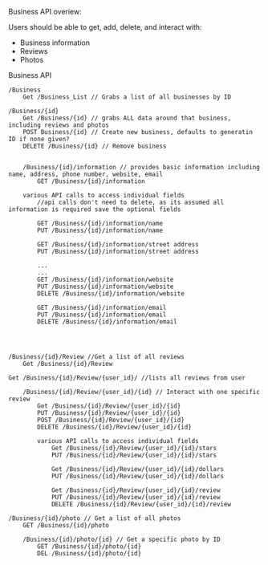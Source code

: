 Business API overiew:

Users should be able to get, add, delete, and interact with:

* Business information
* Reviews
* Photos


Business API

    /Business
        Get /Business_List // Grabs a list of all businesses by ID

    /Business/{id}
        Get /Business/{id} // grabs ALL data around that business, including reviews and photos
        POST Business/{id} // Create new business, defaults to generatin ID if none given?
        DELETE /Business/{id} // Remove business


        /Business/{id}/information // provides basic information including name, address, phone number, website, email
            GET /Business/{id}/information

        various API calls to access individual fields
            //api calls don't need to delete, as its assumed all information is required save the optional fields

            GET /Business/{id}/information/name 
            PUT /Business/{id}/information/name 

            GET /Business/{id}/information/street address
            PUT /Business/{id}/information/street address  
            
            ...
            ...
            GET /Business/{id}/information/website
            PUT /Business/{id}/information/website
            DELETE /Business/{id}/information/website

            GET /Business/{id}/information/email
            PUT /Business/{id}/information/email
            DELETE /Business/{id}/information/email




    /Business/{id}/Review //Get a list of all reviews
        Get /Business/{id}/Review

    Get /Business/{id}/Review/{user_id}/ //lists all reviews from user

        /Business/{id}/Review/{user_id}/{id} // Interact with one specific review
            Get /Business/{id}/Review/{user_id}/{id} 
            PUT /Business/{id}/Review/{user_id}/{id} 
            POST /Business/{id}/Review/{user_id}/{id}
            DELETE /Business/{id}/Review/{user_id}/{id}

            various API calls to access individual fields
                Get /Business/{id}/Review/{user_id}/{id}/stars
                PUT /Business/{id}/Review/{user_id}/{id}/stars     

                Get /Business/{id}/Review/{user_id}/{id}/dollars
                PUT /Business/{id}/Review/{user_id}/{id}/dollars

                Get /Business/{id}/Review/{user_id}/{id}/review
                PUT /Business/{id}/Review/{user_id}/{id}/review
                DELETE /Business/{id}/Review/{user_id}/{id}/review                    

    /Business/{id}/photo // Get a list of all photos
        GET /Business/{id}/photo

        /Business/{id}/photo/{id} // Get a specific photo by ID
            GET /Business/{id}/photo/{id} 
            DEL /Business/{id}/photo/{id} 
